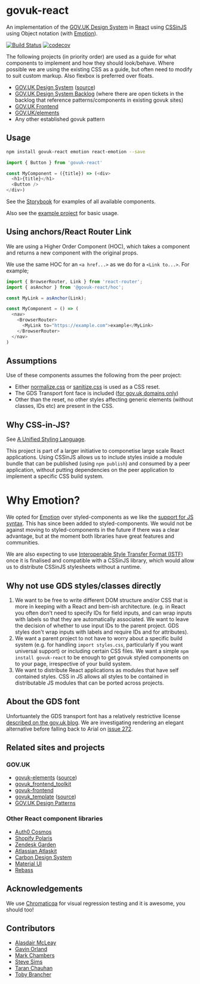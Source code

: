 # govuk-react

An implementation of the [GOV.UK Design System](https://govuk-design-system-production.cloudapps.digital) in [React](https://reactjs.org) using [CSSinJS](https://medium.com/seek-blog/a-unified-styling-language-d0c208de2660) using Object notation (with [Emotion](https://emotion.sh/docs/object-styles)).

[![Build Status](https://travis-ci.org/UKHomeOffice/govuk-react.svg?branch=master)](https://travis-ci.org/UKHomeOffice/govuk-react)
[![codecov](https://codecov.io/gh/UKHomeOffice/govuk-react/branch/master/graph/badge.svg)](https://codecov.io/gh/UKHomeOffice/govuk-react)

The following projects (in priority order) are used as a guide for what components to implement and how they should look/behave. Where possible we are using the existing CSS as a guide, but often need to modify to suit custom markup. Also flexbox is preferred over floats.

- [GOV.UK Design System](https://govuk-design-system-production.cloudapps.digital) ([source](https://github.com/alphagov/govuk-design-system))
- [GOV.UK Design System Backlog](https://github.com/alphagov/govuk-design-system-backlog) (where there are open tickets in the backlog that reference patterns/components in existing govuk sites)
- [GOV.UK Frontend](https://github.com/alphagov/govuk-frontend)
- [GOV.UK/elements](https://github.com/alphagov/govuk_elements)
- Any other established govuk pattern

## Usage

```sh
npm install govuk-react emotion react-emotion --save
```

```js
import { Button } from 'govuk-react'

const MyComponent = ({title}) => (<div>
  <h1>{title}</h1>
  <Button />
</div>)
```

See the [Storybook](https://UKHomeOffice.github.io/govuk-react) for examples of all available components.

Also see the [example project](https://github.com/penx/govuk-react-example) for basic usage.

## Using anchors/React Router Link

We are using a Higher Order Component (HOC), which takes a component and returns a new component with the original props.

We use the same HOC for an `<a href...>` as we do for a `<Link to...>`. For example;
```js
import { BrowserRouter, Link } from 'react-router';
import { asAnchor } from '@govuk-react/hoc';

const MyLink = asAnchor(Link);

const MyComponent = () => (
  <nav>
    <BrowserRouter>
      <MyLink to="https://example.com">example</MyLink>
    </BrowserRouter>
  </nav>
)

```

## Assumptions

Use of these components assumes the following from the peer project:

- Either [normalize.css](https://necolas.github.io/normalize.css/) or [sanitize.css](https://jonathantneal.github.io/sanitize.css/) is used as a CSS reset.
- The GDS Transport font face is included ([for gov.uk domains only](https://www.gov.uk/service-manual/design/making-your-service-look-like-govuk))
- Other than the reset, no other styles affecting generic elements (without classes, IDs etc) are present in the CSS.

## Why CSS-in-JS?

See [A Unified Styling Language](https://medium.com/seek-blog/a-unified-styling-language-d0c208de2660).

This project is part of a larger initiative to componetise large scale React applications. Using CSSinJS allows us to include styles inside a module bundle that can be published (using `npm publish`) and consumed by a peer application, without putting dependencies on the peer application to implement a specific CSS build system.

# Why Emotion?

We opted for [Emotion](https://emotion.sh/) over styled-components as we like the [support for JS syntax](https://emotion.sh/docs/object-styles). This has since been added to styled-components. We would not be against moving to styled-components in the future if there was a clear advantage, but at the moment both libraries have great features and communities.

We are also expecting to use [Interoperable Style Transfer Format (ISTF)](https://github.com/cssinjs/istf-spec) once it is finalised and compatible with a CSSinJS library, which would allow us to distribute CSSinJS stylesheets without a runtime.

## Why not use GDS styles/classes directly

1. We want to be free to write different DOM structure and/or CSS that is more in keeping with a React and bem-ish architecture. (e.g. in React you often don't need to specify IDs for field inputs, and can wrap inputs with labels so that they are automatically associated. We want to leave the decision of whether to use input IDs to the parent project. GDS styles don't wrap inputs with labels and require IDs and for attributes).
2. We want a parent project to not have to worry about a specific build system (e.g. for handling `import styles.css`, particularly if you want universal support) or including certain CSS files. We want a simple `npm install govuk-react` to be enough to get govuk styled components on to your page, irrespective of your build system.
3. We want to distribute React applications as modules that have self contained styles. CSS in JS allows all styles to be contained in distributable JS modules that can be ported across projects.

## About the GDS font

Unfortuantely the GDS transport font has a relatively restrictive license [described on the gov.uk blog](https://designnotes.blog.gov.uk/2015/03/11/can-i-use-the-gov-uk-fonts/). We are investigating rendering an elegant alternative before falling back to Arial on [issue 272](https://github.com/UKHomeOffice/govuk-react/issues/272).

## Related sites and projects

### GOV.UK

 - [govuk-elements](https://govuk-elements.herokuapp.com/) ([source](https://github.com/alphagov/govuk_elements/))
 - [govuk_frontend_toolkit](https://github.com/alphagov/govuk_frontend_toolkit/)
 - [govuk-frontend](https://github.com/alphagov/govuk-frontend/)
 - [govuk_template](http://alphagov.github.io/govuk_template/) ([source](https://github.com/alphagov/govuk_template))
 - [GOV.UK Design Patterns](https://www.gov.uk/service-manual/design#find-patterns)

### Other React component libraries

- [Auth0 Cosmos](https://github.com/auth0/cosmos)
- [Shopify Polaris](https://github.com/Shopify/polaris)
- [Zendesk Garden](https://github.com/zendeskgarden/react-components)
- [Atlassian Atlaskit](https://bitbucket.org/atlassian/atlaskit-mk-2)
- [Carbon Design System](https://github.com/carbon-design-system/carbon-components-react)
- [Material UI](https://github.com/mui-org/material-ui)
- [Rebass](https://rebassjs.org)

## Acknowledgements

We use [Chromaticqa](https://www.chromaticqa.com/) for visual regression testing and it is awesome, you should too!

## Contributors

- [Alasdair McLeay](https://github.com/penx)
- [Gavin Orland](https://github.com/gavinorland)
- [Mark Chambers](https://github.com/marksy)
- [Steve Sims](https://github.com/stevesims)
- [Taran Chauhan](https://github.com/taranchauhan)
- [Toby Brancher](https://github.com/Loque-)
